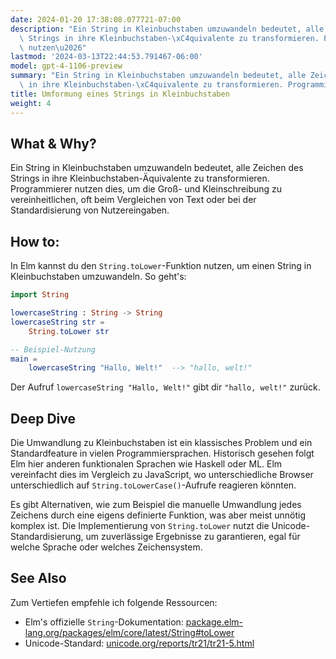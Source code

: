 ```yaml
---
date: 2024-01-20 17:38:08.077721-07:00
description: "Ein String in Kleinbuchstaben umzuwandeln bedeutet, alle Zeichen des\
  \ Strings in ihre Kleinbuchstaben-\xC4quivalente zu transformieren. Programmierer\
  \ nutzen\u2026"
lastmod: '2024-03-13T22:44:53.791467-06:00'
model: gpt-4-1106-preview
summary: "Ein String in Kleinbuchstaben umzuwandeln bedeutet, alle Zeichen des Strings\
  \ in ihre Kleinbuchstaben-\xC4quivalente zu transformieren. Programmierer nutzen\u2026"
title: Umformung eines Strings in Kleinbuchstaben
weight: 4
---
```


## What & Why?
Ein String in Kleinbuchstaben umzuwandeln bedeutet, alle Zeichen des Strings in ihre Kleinbuchstaben-Äquivalente zu transformieren. Programmierer nutzen dies, um die Groß- und Kleinschreibung zu vereinheitlichen, oft beim Vergleichen von Text oder bei der Standardisierung von Nutzereingaben.

## How to:
In Elm kannst du den `String.toLower`-Funktion nutzen, um einen String in Kleinbuchstaben umzuwandeln. So geht's:

```Elm
import String

lowercaseString : String -> String
lowercaseString str =
    String.toLower str

-- Beispiel-Nutzung
main =
    lowercaseString "Hallo, Welt!"  --> "hallo, welt!"
```

Der Aufruf `lowercaseString "Hallo, Welt!"` gibt dir `"hallo, welt!"` zurück.

## Deep Dive
Die Umwandlung zu Kleinbuchstaben ist ein klassisches Problem und ein Standardfeature in vielen Programmiersprachen. Historisch gesehen folgt Elm hier anderen funktionalen Sprachen wie Haskell oder ML. Elm vereinfacht dies im Vergleich zu JavaScript, wo unterschiedliche Browser unterschiedlich auf `String.toLowerCase()`-Aufrufe reagieren könnten.

Es gibt Alternativen, wie zum Beispiel die manuelle Umwandlung jedes Zeichens durch eine eigens definierte Funktion, was aber meist unnötig komplex ist. Die Implementierung von `String.toLower` nutzt die Unicode-Standardisierung, um zuverlässige Ergebnisse zu garantieren, egal für welche Sprache oder welches Zeichensystem.

## See Also
Zum Vertiefen empfehle ich folgende Ressourcen:

- Elm's offizielle `String`-Dokumentation: [package.elm-lang.org/packages/elm/core/latest/String#toLower](https://package.elm-lang.org/packages/elm/core/latest/String#toLower)
- Unicode-Standard: [unicode.org/reports/tr21/tr21-5.html](https://unicode.org/reports/tr21/tr21-5.html)

